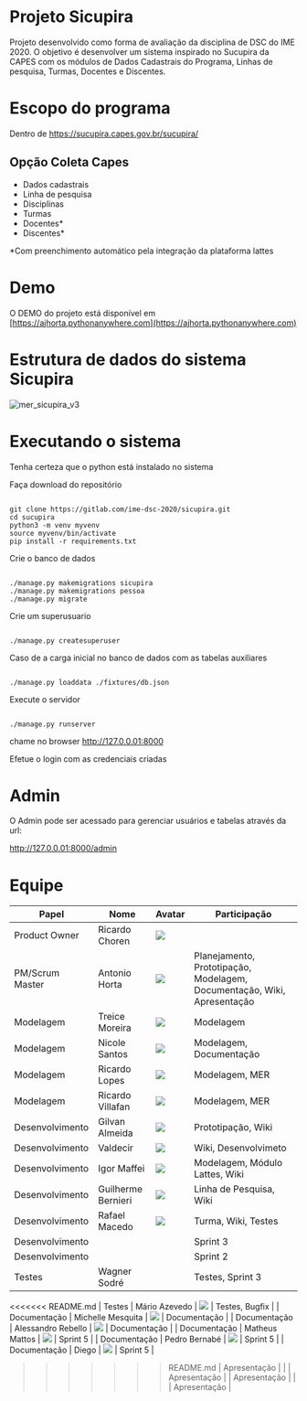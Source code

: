 # Projeto Sicupira

Projeto desenvolvido como forma de avaliação da disciplina de DSC do IME 2020. O objetivo é desenvolver um sistema inspirado no Sucupira da CAPES com os módulos de Dados Cadastrais do Programa, Linhas de pesquisa, Turmas, Docentes e Discentes.

# Escopo do programa

Dentro de https://sucupira.capes.gov.br/sucupira/

## Opção Coleta Capes

* Dados cadastrais
* Linha de pesquisa
* Disciplinas
* Turmas
* Docentes*
* Discentes*

*Com preenchimento automático pela integração da plataforma lattes

# Demo

O DEMO do projeto está disponível em [https://ajhorta.pythonanywhere.com](https://ajhorta.pythonanywhere.com)

# Estrutura de dados do sistema Sicupira

![mer_sicupira_v3](uploads/00c081f58407a43e7e2f054c844a2239/mer_sicupira_v3.png)

# Executando o sistema

Tenha certeza que o python está instalado no sistema


Faça download do repositório

```

git clone https://gitlab.com/ime-dsc-2020/sicupira.git
cd sucupira
python3 -m venv myvenv
source myvenv/bin/activate
pip install -r requirements.txt

```

Crie o banco de dados

```

./manage.py makemigrations sicupira
./manage.py makemigrations pessoa
./manage.py migrate

```

Crie um superusuario

```

./manage.py createsuperuser

```

Caso de a carga inicial no banco de dados com as tabelas auxiliares


```

./manage.py loaddata ./fixtures/db.json 

```


Execute o servidor

```

./manage.py runserver

```

chame no browser http://127.0.0.01:8000

Efetue o login com as credenciais criadas

# Admin

O Admin pode ser acessado para gerenciar usuários e tabelas através da url:

http://127.0.0.01:8000/admin

# Equipe

| Papel           | Nome           | Avatar                                                                 | Participação | 
| --------------- | -------------- | ---------------------------------------------------------------------- | ------------ |
| Product Owner   | Ricardo Choren | ![](https://www.gravatar.com/avatar/00000000000000000000000000000000)  |              |
| PM/Scrum Master | Antonio Horta  | ![](https://www.gravatar.com/avatar/8e4c634fa51e80d59cad9fe9da5cbaf4)  | Planejamento, Prototipação, Modelagem, Documentação, Wiki, Apresentação |
| Modelagem       | Treice Moreira | ![](https://www.gravatar.com/avatar/b3d9451c693674676811851277c69b98)  | Modelagem |
| Modelagem       | Nicole Santos  | ![](https://www.gravatar.com/avatar/9e807b92146cb292cb311e5b449a8f64)  | Modelagem, Documentação |
| Modelagem   | Ricardo Lopes  | ![](https://www.gravatar.com/avatar/00000000000000000000000000000000)  | Modelagem, MER |
| Modelagem   | Ricardo Villafan | ![](https://www.gravatar.com/avatar/00000000000000000000000000000000)  | Modelagem, MER |
| Desenvolvimento | Gilvan Almeida | ![](https://www.gravatar.com/avatar/9d9a022baf8aaa57e60df7a6c076fcbe)  | Prototipação, Wiki |
| Desenvolvimento | Valdecir       | ![](https://www.gravatar.com/avatar/ee70d8d86a7bf46a23f88caf35e6ec14)  | Wiki, Desenvolvimeto |
| Desenvolvimento | Igor Maffei    | ![](https://www.gravatar.com/avatar/2952373d5701776691c1ac9e216ec3fb)  | Modelagem, Módulo Lattes, Wiki |
| Desenvolvimento | Guilherme Bernieri  | ![](https://www.gravatar.com/avatar/dba1855aee0c6b1debf88d02bf2f3ada)  | Linha de Pesquisa, Wiki  |
| Desenvolvimento | Rafael Macedo  | ![](https://www.gravatar.com/avatar/00000000000000000000000000000000)  | Turma, Wiki, Testes  |
| Desenvolvimento |                |                                                                        | Sprint 3     |
| Desenvolvimento |                |                                                                        | Sprint 2     |
| Testes          | Wagner Sodré   |                                                                        | Testes, Sprint 3 |
<<<<<<< README.md
| Testes          | Mário Azevedo  | ![](https://www.gravatar.com/avatar/00000000000000000000000000000000) | Testes, Bugfix |
| Documentação    | Michelle Mesquita | ![](https://www.gravatar.com/avatar/00000000000000000000000000000000) | Documentação |
| Documentação    | Alessandro Rebello | ![](https://www.gravatar.com/avatar/00000000000000000000000000000000) | Documentação |
| Documentação    | Matheus Mattos | ![](https://www.gravatar.com/avatar/00000000000000000000000000000000) | Sprint 5     |
| Documentação    | Pedro Bernabé  | ![](https://www.gravatar.com/avatar/00000000000000000000000000000000) | Sprint 5     |
| Documentação    |     Diego      | ![](https://www.gravatar.com/avatar/00000000000000000000000000000000) | Sprint 5     |
>>>>>>> README.md
| Apresentação    |                |                                                                        | Apresentação |
| Apresentação    |                |                                                                        | Apresentação |


